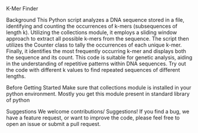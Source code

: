 K-Mer Finder

Background
This Python script analyzes a DNA sequence stored in a file, identifying and counting the occurrences of k-mers (subsequences of length k). Utilizing the collections module,
it employs a sliding window approach to extract all possible k-mers from the sequence. The script then utilizes the Counter class to tally the occurrences of each unique k-mer. Finally,
it identifies the most frequently occurring k-mer and displays both the sequence and its count. This code is suitable for genetic analysis, aiding in the understanding of repetitive 
patterns within DNA sequences. Try out the code with different k values to find repeated sequences of different lengths.

Before Getting Started
Make sure that collections module is installed in your python environment. Mostly you get this module present in standard library of python

Suggestions
We welcome contributions/ Suggestions! If you find a bug, we have a feature request, or want to improve the code, please feel free to open an issue or submit a pull request.
